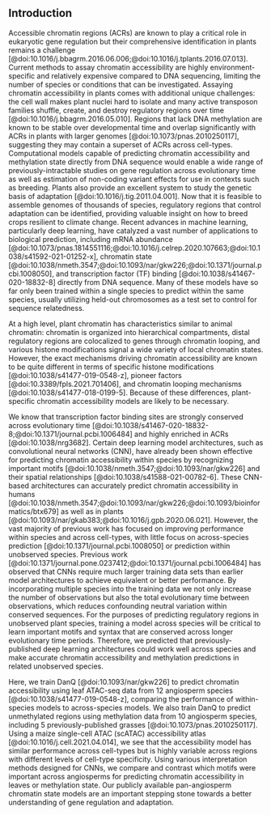 ## Introduction

Accessible chromatin regions (ACRs) are known to play a critical role in eukaryotic gene regulation but their comprehensive identification in plants remains a challenge [@doi:10.1016/j.bbagrm.2016.06.006;@doi:10.1016/j.tplants.2016.07.013].
Current methods to assay chromatin accessibility are highly environment-specific and relatively expensive compared to DNA sequencing, limiting the number of species or conditions that can be investigated.
Assaying chromatin accessibility in plants comes with additional unique challenges: the cell wall makes plant nuclei hard to isolate and many active transposon families shuffle, create, and destroy regulatory regions over time [@doi:10.1016/j.bbagrm.2016.05.010].
Regions that lack DNA methylation are known to be stable over developmental time and overlap significantly with ACRs in plants with larger genomes [@doi:10.1073/pnas.2010250117], suggesting they may contain a superset of ACRs across cell-types.
Computational models capable of predicting chromatin accessibility and methylation state directly from DNA sequence would enable a wide range of previously-intractable studies on gene regulation across evolutionary time as well as estimation of non-coding variant effects for use in contexts such as breeding.
Plants also provide an excellent system to study the genetic basis of adaptation [@doi:10.1016/j.tig.2011.04.001].
Now that it is feasible to assemble genomes of thousands of species, regulatory regions that control adaptation can be identified, providing valuable insight on how to breed crops resilient to climate change.
Recent advances in machine learning, particularly deep learning, have catalyzed a vast number of applications to biological prediction, including mRNA abundance [@doi:10.1073/pnas.1814551116;@doi:10.1016/j.celrep.2020.107663;@doi:10.1038/s41592-021-01252-x], chromatin state [@doi:10.1038/nmeth.3547;@doi:10.1093/nar/gkw226;@doi:10.1371/journal.pcbi.1008050], and transcription factor (TF) binding [@doi:10.1038/s41467-020-18832-8] directly from DNA sequence.
Many of these models have so far only been trained within a single species to predict within the same species, usually utilizing held-out chromosomes as a test set to control for sequence relatedness.

At a high level, plant chromatin has characteristics similar to animal chromatin: chromatin is organized into hierarchical compartments, distal regulatory regions are colocalized to genes through chromatin looping, and various histone modifications signal a wide variety of local chromatin states.
However, the exact mechanisms driving chromatin accessibility are known to be quite different in terms of specific histone modifications [@doi:10.1038/s41477-019-0548-z], pioneer factors [@doi:10.3389/fpls.2021.701406], and chromatin looping mechanisms [@doi:10.1038/s41477-018-0199-5].
Because of these differences, plant-specific chromatin accessibility models are likely to be necessary.

We know that transcription factor binding sites are strongly conserved across evolutionary time [@doi:10.1038/s41467-020-18832-8;@doi:10.1371/journal.pcbi.1006484] and highly enriched in ACRs [@doi:10.1038/nrg3682].
Certain deep learning model architectures, such as convolutional neural networks (CNN), have already been shown effective for predicting chromatin accessibility within species by recognizing important motifs [@doi:10.1038/nmeth.3547;@doi:10.1093/nar/gkw226] and their spatial relationships [@doi:10.1038/s41588-021-00782-6].
These CNN-based architectures can accurately predict chromatin accessibility in humans [@doi:10.1038/nmeth.3547;@doi:10.1093/nar/gkw226;@doi:10.1093/bioinformatics/btx679] as well as in plants [@doi:10.1093/nar/gkab383;@doi:10.1016/j.gpb.2020.06.021].
However, the vast majority of previous work has focused on improving performance within species and across cell-types, with little focus on across-species prediction [@doi:10.1371/journal.pcbi.1008050] or prediction within unobserved species.
Previous work [@doi:10.1371/journal.pone.0237412;@doi:10.1371/journal.pcbi.1006484] has observed that CNNs require much larger training data sets than earlier model architectures to achieve equivalent or better performance.
By incorporating multiple species into the training data we not only increase the number of observations but also the total evolutionary time between observations, which reduces confounding neutral variation within conserved sequences.
For the purposes of predicting regulatory regions in unobserved plant species, training a model across species will be critical to learn important motifs and syntax that are conserved across longer evolutionary time periods.
Therefore, we predicted that previously-published deep learning architectures could work well across species and make accurate chromatin accessibility and methylation predictions in related unobserved species.

Here, we train DanQ [@doi:10.1093/nar/gkw226] to predict chromatin accessibility using leaf ATAC-seq data from 12 angiosperm species [@doi:10.1038/s41477-019-0548-z], comparing the performance of within-species models to across-species models.
We also train DanQ to predict unmethylated regions using methylation data from 10 angiosperm species, including 5 previously-published grasses [@doi:10.1073/pnas.2010250117].
Using a maize single-cell ATAC (scATAC) accessibility atlas [@doi:10.1016/j.cell.2021.04.014], we see that the accessibility model has similar performance across cell-types but is highly variable across regions with different levels of cell-type specificity.
Using various interpretation methods designed for CNNs, we compare and contrast which motifs were important across angiosperms for predicting chromatin accessibility in leaves or methylation state.
Our publicly available pan-angiosperm chromatin state models are an important stepping stone towards a better understanding of gene regulation and adaptation.
